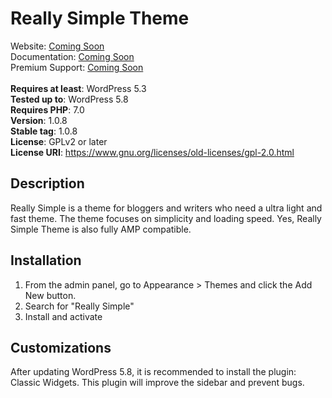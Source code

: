 # Really Simple Theme
Website: [Coming Soon](https://wordpress.org/themes/really-simple/)<br>
Documentation: [Coming Soon](https://wordpress.org/themes/really-simple/)<br>
Premium Support: [Coming Soon](https://wordpress.org/themes/really-simple/)<br>
<br>
**Requires at least**: WordPress 5.3<br>
**Tested up to**: WordPress 5.8<br>
**Requires PHP**: 7.0<br>
**Version**: 1.0.8<br>
**Stable tag**: 1.0.8<br>
**License**: GPLv2 or later<br>
**License URI**: https://www.gnu.org/licenses/old-licenses/gpl-2.0.html<br>

## Description
Really Simple is a theme for bloggers and writers who need a ultra light and fast theme. The theme focuses on simplicity and loading speed. Yes, Really Simple Theme is also fully AMP compatible.

## Installation
1. From the admin panel, go to Appearance > Themes and click the Add New button.
2. Search for "Really Simple"
3. Install and activate

## Customizations
After updating WordPress 5.8, it is recommended to install the plugin: Classic Widgets. This plugin will improve the sidebar and prevent bugs.
